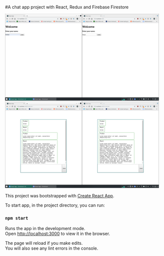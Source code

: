 #A chat app project with React, Redux and Firebase Firestore

![alt text](./welcome.png "Welcome Screen")
![alt text](./chatroom.png "ChatRoom")

This project was bootstrapped with [Create React App](https://github.com/facebook/create-react-app).

To start app, in the project directory, you can run:

### `npm start`

Runs the app in the development mode.<br>
Open [http://localhost:3000](http://localhost:3000) to view it in the browser.

The page will reload if you make edits.<br>
You will also see any lint errors in the console.